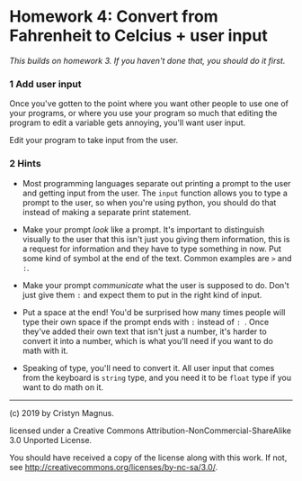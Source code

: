 # Homework 4: Convert from Fahrenheit to Celcius + user input

*This builds on homework 3. If you haven't done that, you should
do it first.*

### 1 Add user input

Once you've gotten to the point where you want other people to 
use one of your programs, or where you use your program so much
that editing the program to edit a variable gets annoying, you'll
want user input.

Edit your program to take input from the user.

### 2 Hints

 * Most programming languages separate out printing a prompt to the
 user and getting input from the user. The ```input``` function allows you to
 type a prompt to the user, so when you're using python, you should
 do that instead of making a separate print statement.

 * Make your prompt *look* like a prompt. It's important to distinguish
 visually to the user that this isn't just you giving them information,
 this is a request for information and they have to type something in
 now. Put some kind of symbol
 at the end of the text. Common examples are ```>``` and ```:```.

 * Make your prompt *communicate* what the user is supposed to do. 
 Don't just give them ```:``` and expect them to put in the right 
 kind of input.

 * Put a space at the end! You'd be surprised how many times people
 will type their own space if the prompt ends with ```:``` instead of
 ```: ```. Once they've added their own text that isn't just a number,
 it's harder to convert it into a number, which is what you'll
 need if you want to do math with it.

 * Speaking of type, you'll need to convert it. All user input that
 comes from the keyboard is ```string``` type, and you need it to be
 ```float``` type if you want to do math on it.

 

---
(c) 2019 by Cristyn Magnus.

licensed under a
Creative Commons Attribution-NonCommercial-ShareAlike 3.0 Unported License.

You should have received a copy of the license along with this
work.  If not, see http://creativecommons.org/licenses/by-nc-sa/3.0/.
